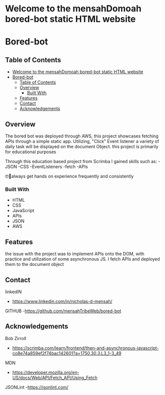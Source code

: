 Welcome to the mensahDomoah bored-bot static HTML website
==================================================

# Bored-bot

## Table of Contents

- [Welcome to the mensahDomoah bored-bot static HTML website](#welcome-to-the-mensahdomoah-bored-bot-static-html-website)
- [Bored-bot](#bored-bot)
  - [Table of Contents](#table-of-contents)
  - [Overview](#overview)
    - [Built With](#built-with)
  - [Features](#features)
  - [Contact](#contact)
  - [Acknowledgements](#acknowledgements)

## Overview


  The bored bot was deployed through AWS, this project showcases fetching APIs through a simple static app. Utilizing, "Click" Event listener a variety of daily task will be displayed on the document Object. this project is primarily for educational purposes 

  Through this education based project from Scrimba I gained skills such as:
  -JSON
  -CSS
  -EventListeners
  -fetch
  -APIs

  🤓👾always get hands on experience frequently and consistently 


### Built With

- HTML
- CSS
- JavaScript
- APIs
- JSON  
- AWS

## Features

<!-- TODO: List what specific 'user problems' that this application solves. -->
the issue with the project was to implement APIs onto the DOM, with practice and utilization of some asynchronous JS. I fetch APIs and deployed them to the document object
## Contact

<!-- TODO: Include icons and links to your RELEVANT, PROFESSIONAL 'DEV-ORIENTED' social media. LinkedIn and dev.to are minimum. -->

linkedIN
- https://www.linkedin.com/in/nicholas-d-mensah/

GITHUB
-https://github.com/mensahTribeWeb/bored-bot



## Acknowledgements

<!-- TODO: List any blog posts, tutorials or plugins that you may have used to complete the project. Only list those that had a significant impact. Obviously, we all 'Google' stuff while working on our things, but maybe something in particular stood out as a 'major contributor' to your skill set for this project. -->

Bob Zirroll 
- https://scrimba.com/learn/frontend/then-and-asynchronous-javascript-co8e74a859ef2f74bac142601?a=1750.30.3.L3_1-3_49

MDN
- https://developer.mozilla.org/en-US/docs/Web/API/Fetch_API/Using_Fetch

JSONLint
-https://jsonlint.com/

